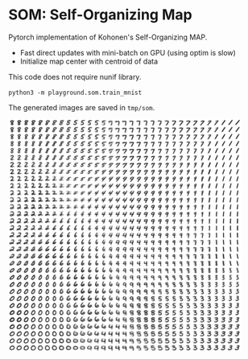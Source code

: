 # SOM: Self-Organizing Map

Pytorch implementation of Kohonen's Self-Organizing MAP.

- Fast direct updates with mini-batch on GPU (using optim is slow)
- Initialize map center with centroid of data

This code does not require nunif library.
```
python3 -m playground.som.train_mnist
```
The generated images are saved in `tmp/som`.

![som](figure/som_mnist.png)
